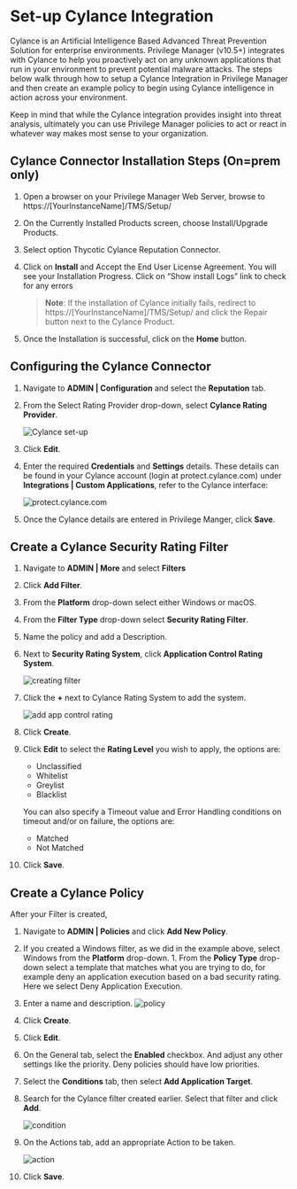 [title]: # (Cylance)
[tags]: # (integration)
[priority]: # (9100)
# Set-up Cylance Integration

Cylance is an Artificial Intelligence Based Advanced Threat Prevention Solution for enterprise environments. Privilege Manager (v10.5+) integrates with Cylance to help you proactively act on any unknown applications that run in your environment to prevent potential malware attacks. The steps below walk through how to setup a Cylance Integration in Privilege Manager and then create an example policy to begin using Cylance intelligence in action across your environment.

Keep in mind that while the Cylance integration provides insight into threat analysis, ultimately you can use Privilege Manager policies to act or react in whatever way makes most sense to your organization.

## Cylance Connector Installation Steps (On=prem only)

1. Open a browser on your Privilege Manager Web Server, browse to https://[YourInstanceName]/TMS/Setup/
1. On the Currently Installed Products screen, choose Install/Upgrade Products.
1. Select option Thycotic Cylance Reputation Connector.
1. Click on __Install__ and Accept the End User License Agreement. You will see your Installation Progress. Click on “Show install Logs” link to check for any errors

   > **Note**: If the installation of Cylance initially fails, redirect to https://[YourInstanceName]/TMS/Setup/ and click the Repair button next to the Cylance Product.

1. Once the Installation is successful, click on the __Home__ button.

## Configuring the Cylance Connector

1. Navigate to __ADMIN | Configuration__ and select the __Reputation__ tab.
1. From the Select Rating Provider drop-down, select __Cylance Rating Provider__.

   ![Cylance set-up](images/cylance/cylance-1.png "Cylance Selection")
1. Click __Edit__.
1. Enter the required __Credentials__ and __Settings__ details. These details can be found in your Cylance account (login at protect.cylance.com) under __Integrations | Custom Applications__, refer to the Cylance interface:

   ![protect.cylance.com](images/cylance/cylance-2.png "Cylance Custom Application")
1. Once the Cylance details are entered in Privilege Manger, click __Save__.

## Create a Cylance Security Rating Filter

1. Navigate to __ADMIN | More__ and select __Filters__
1. Click __Add Filter__.
1. From the __Platform__ drop-down select either Windows or macOS.
1. From the __Filter Type__ drop-down select __Security Rating Filter__. 
1. Name the policy and add a Description.
1. Next to __Security Rating System__, click __Application Control Rating System__.

   ![creating filter](images/cylance/cylance-3.png "Creating filter and selecting the Application Control Rating System")
1. Click the __+__ next to Cylance Rating System to add the system.

   ![add app control rating](images/cylance/cylance-4.png "Adding the Application Control Rating System")
1. Click __Create__.
1. Click __Edit__ to select the __Rating Level__ you wish to apply, the options are:

   * Unclassified
   * Whitelist
   * Greylist
   * Blacklist

   You can also specify a Timeout value and Error Handling conditions on timeout and/or on failure, the options are:

   * Matched
   * Not Matched
1. Click __Save__.

## Create a Cylance Policy

After your Filter is created, 

1. Navigate to __ADMIN | Policies__ and click __Add New Policy__.
1. If you created a Windows filter, as we did in the example above, select Windows from the __Platform__ drop-down. 1. From the __Policy Type__ drop-down select a template that matches what you are trying to do, for example deny an application execution based on a bad security rating. Here we select Deny Application Execution.
1. Enter a name and description.
   ![policy](images/cylance/cylance-5.png "Creating a Policy")
1. Click __Create__.
1. Click __Edit__.
1. On the General tab, select the __Enabled__ checkbox. And adjust any other settings like the priority. Deny policies should have low priorities.
1. Select the __Conditions__ tab, then select __Add Application Target__.
1. Search for the Cylance filter created earlier. Select that filter and click __Add__.

   ![condition](images/cylance/cylance-6.png "Adding a target")
1. On the Actions tab, add an appropriate Action to be taken.

   ![action](images/cylance/cylance-6.png "Adding an action")
1. Click __Save__.
